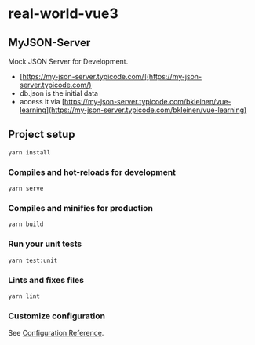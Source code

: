 # real-world-vue3

## MyJSON-Server

Mock JSON Server for Development.

* [https://my-json-server.typicode.com/](https://my-json-server.typicode.com/)
* db.json is the initial data
* access it via [https://my-json-server.typicode.com/bkleinen/vue-learning](https://my-json-server.typicode.com/bkleinen/vue-learning)


## Project setup
```
yarn install
```

### Compiles and hot-reloads for development
```
yarn serve
```

### Compiles and minifies for production
```
yarn build
```

### Run your unit tests
```
yarn test:unit
```

### Lints and fixes files
```
yarn lint
```

### Customize configuration
See [Configuration Reference](https://cli.vuejs.org/config/).
